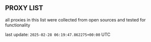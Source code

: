 ## PROXY LIST

all proxies in this list were collected from open sources and tested for functionality

last update: `2025-02-28 06:19:47.862275+00:00` UTC